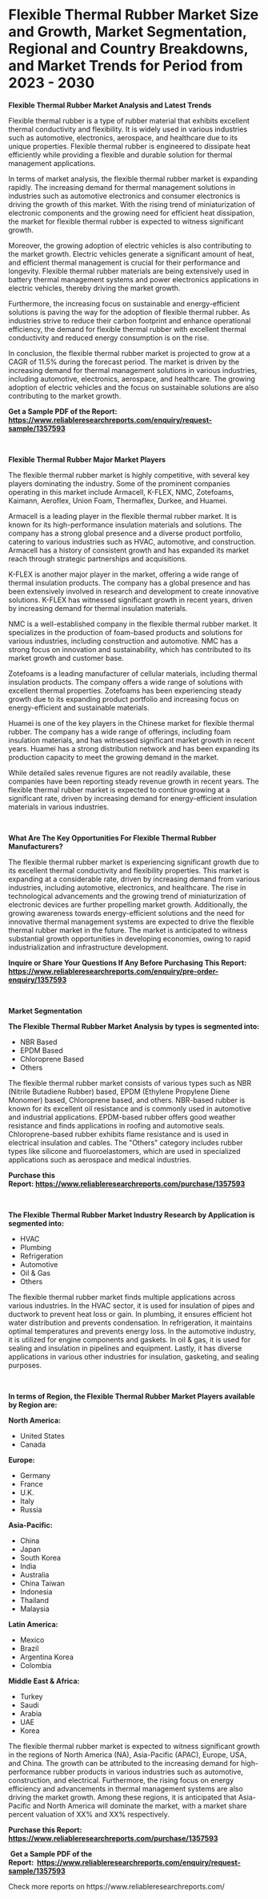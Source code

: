 <p><h1>Flexible Thermal Rubber Market Size and Growth, Market Segmentation, Regional and Country Breakdowns, and Market Trends for Period from 2023 -  2030</h1></p><p><strong>Flexible Thermal Rubber Market Analysis and Latest Trends</strong></p>
<p><p>Flexible thermal rubber is a type of rubber material that exhibits excellent thermal conductivity and flexibility. It is widely used in various industries such as automotive, electronics, aerospace, and healthcare due to its unique properties. Flexible thermal rubber is engineered to dissipate heat efficiently while providing a flexible and durable solution for thermal management applications.</p><p>In terms of market analysis, the flexible thermal rubber market is expanding rapidly. The increasing demand for thermal management solutions in industries such as automotive electronics and consumer electronics is driving the growth of this market. With the rising trend of miniaturization of electronic components and the growing need for efficient heat dissipation, the market for flexible thermal rubber is expected to witness significant growth.</p><p>Moreover, the growing adoption of electric vehicles is also contributing to the market growth. Electric vehicles generate a significant amount of heat, and efficient thermal management is crucial for their performance and longevity. Flexible thermal rubber materials are being extensively used in battery thermal management systems and power electronics applications in electric vehicles, thereby driving the market growth.</p><p>Furthermore, the increasing focus on sustainable and energy-efficient solutions is paving the way for the adoption of flexible thermal rubber. As industries strive to reduce their carbon footprint and enhance operational efficiency, the demand for flexible thermal rubber with excellent thermal conductivity and reduced energy consumption is on the rise.</p><p>In conclusion, the flexible thermal rubber market is projected to grow at a CAGR of 11.5% during the forecast period. The market is driven by the increasing demand for thermal management solutions in various industries, including automotive, electronics, aerospace, and healthcare. The growing adoption of electric vehicles and the focus on sustainable solutions are also contributing to the market growth.</p></p>
<p><strong>Get a Sample PDF of the Report:&nbsp; <a href="https://www.reliableresearchreports.com/enquiry/request-sample/1357593">https://www.reliableresearchreports.com/enquiry/request-sample/1357593</a></strong></p>
<p>&nbsp;</p>
<p><strong>Flexible Thermal Rubber Major Market Players</strong></p>
<p><p>The flexible thermal rubber market is highly competitive, with several key players dominating the industry. Some of the prominent companies operating in this market include Armacell, K-FLEX, NMC, Zotefoams, Kaimann, Aeroflex, Union Foam, Thermaflex, Durkee, and Huamei. </p><p>Armacell is a leading player in the flexible thermal rubber market. It is known for its high-performance insulation materials and solutions. The company has a strong global presence and a diverse product portfolio, catering to various industries such as HVAC, automotive, and construction. Armacell has a history of consistent growth and has expanded its market reach through strategic partnerships and acquisitions.</p><p>K-FLEX is another major player in the market, offering a wide range of thermal insulation products. The company has a global presence and has been extensively involved in research and development to create innovative solutions. K-FLEX has witnessed significant growth in recent years, driven by increasing demand for thermal insulation materials.</p><p>NMC is a well-established company in the flexible thermal rubber market. It specializes in the production of foam-based products and solutions for various industries, including construction and automotive. NMC has a strong focus on innovation and sustainability, which has contributed to its market growth and customer base.</p><p>Zotefoams is a leading manufacturer of cellular materials, including thermal insulation products. The company offers a wide range of solutions with excellent thermal properties. Zotefoams has been experiencing steady growth due to its expanding product portfolio and increasing focus on energy-efficient and sustainable materials.</p><p>Huamei is one of the key players in the Chinese market for flexible thermal rubber. The company has a wide range of offerings, including foam insulation materials, and has witnessed significant market growth in recent years. Huamei has a strong distribution network and has been expanding its production capacity to meet the growing demand in the market.</p><p>While detailed sales revenue figures are not readily available, these companies have been reporting steady revenue growth in recent years. The flexible thermal rubber market is expected to continue growing at a significant rate, driven by increasing demand for energy-efficient insulation materials in various industries.</p></p>
<p>&nbsp;</p>
<p><strong>What Are The Key Opportunities For Flexible Thermal Rubber Manufacturers?</strong></p>
<p><p>The flexible thermal rubber market is experiencing significant growth due to its excellent thermal conductivity and flexibility properties. This market is expanding at a considerable rate, driven by increasing demand from various industries, including automotive, electronics, and healthcare. The rise in technological advancements and the growing trend of miniaturization of electronic devices are further propelling market growth. Additionally, the growing awareness towards energy-efficient solutions and the need for innovative thermal management systems are expected to drive the flexible thermal rubber market in the future. The market is anticipated to witness substantial growth opportunities in developing economies, owing to rapid industrialization and infrastructure development.</p></p>
<p><strong>Inquire or Share Your Questions If Any Before Purchasing This Report: <a href="https://www.reliableresearchreports.com/enquiry/pre-order-enquiry/1357593">https://www.reliableresearchreports.com/enquiry/pre-order-enquiry/1357593</a></strong></p>
<p>&nbsp;</p>
<p><strong>Market Segmentation</strong></p>
<p><strong>The Flexible Thermal Rubber Market Analysis by types is segmented into:</strong></p>
<p><ul><li>NBR Based</li><li>EPDM Based</li><li>Chloroprene Based</li><li>Others</li></ul></p>
<p><p>The flexible thermal rubber market consists of various types such as NBR (Nitrile Butadiene Rubber) based, EPDM (Ethylene Propylene Diene Monomer) based, Chloroprene based, and others. NBR-based rubber is known for its excellent oil resistance and is commonly used in automotive and industrial applications. EPDM-based rubber offers good weather resistance and finds applications in roofing and automotive seals. Chloroprene-based rubber exhibits flame resistance and is used in electrical insulation and cables. The "Others" category includes rubber types like silicone and fluoroelastomers, which are used in specialized applications such as aerospace and medical industries.</p></p>
<p><strong>Purchase this Report:&nbsp;<a href="https://www.reliableresearchreports.com/purchase/1357593">https://www.reliableresearchreports.com/purchase/1357593</a></strong></p>
<p>&nbsp;</p>
<p><strong>The Flexible Thermal Rubber Market Industry Research by Application is segmented into:</strong></p>
<p><ul><li>HVAC</li><li>Plumbing</li><li>Refrigeration</li><li>Automotive</li><li>Oil & Gas</li><li>Others</li></ul></p>
<p><p>The flexible thermal rubber market finds multiple applications across various industries. In the HVAC sector, it is used for insulation of pipes and ductwork to prevent heat loss or gain. In plumbing, it ensures efficient hot water distribution and prevents condensation. In refrigeration, it maintains optimal temperatures and prevents energy loss. In the automotive industry, it is utilized for engine components and gaskets. In oil & gas, it is used for sealing and insulation in pipelines and equipment. Lastly, it has diverse applications in various other industries for insulation, gasketing, and sealing purposes.</p></p>
<p>&nbsp;</p>
<p><strong>In terms of Region, the Flexible Thermal Rubber Market Players available by Region are:</strong></p>
<p>
    <p> <strong> North America: </strong>
        <ul>
            <li>United States</li>
            <li>Canada</li>
        </ul>
        </p> 
    <p> <strong> Europe: </strong>
        <ul>
            <li>Germany</li>
            <li>France</li>
            <li>U.K.</li>
            <li>Italy</li>
            <li>Russia</li>
        </ul>
        </p> 
    <p> <strong> Asia-Pacific: </strong>
        <ul>
            <li>China</li>
            <li>Japan</li>
            <li>South Korea</li>
            <li>India</li>
            <li>Australia</li>
            <li>China Taiwan</li>
            <li>Indonesia</li>
            <li>Thailand</li>
            <li>Malaysia</li>
        </ul>
        </p> 
    <p> <strong> Latin America: </strong>
        <ul>
            <li>Mexico</li>
            <li>Brazil</li>
            <li>Argentina Korea</li>
            <li>Colombia</li>
        </ul>
        </p> 
    <p> <strong> Middle East & Africa: </strong>
        <ul>
            <li>Turkey</li>
            <li>Saudi</li>
            <li>Arabia</li>
            <li>UAE</li>
            <li>Korea</li>
        </ul>
    </p>
    </p>
<p><p>The flexible thermal rubber market is expected to witness significant growth in the regions of North America (NA), Asia-Pacific (APAC), Europe, USA, and China. The growth can be attributed to the increasing demand for high-performance rubber products in various industries such as automotive, construction, and electrical. Furthermore, the rising focus on energy efficiency and advancements in thermal management systems are also driving the market growth. Among these regions, it is anticipated that Asia-Pacific and North America will dominate the market, with a market share percent valuation of XX% and XX% respectively.</p></p>
<p><strong>Purchase this Report: <a href="https://www.reliableresearchreports.com/purchase/1357593">https://www.reliableresearchreports.com/purchase/1357593</a></strong></p>
<p>&nbsp;<strong>Get a Sample PDF of the Report:&nbsp;&nbsp;<a href="https://www.reliableresearchreports.com/enquiry/request-sample/1357593">https://www.reliableresearchreports.com/enquiry/request-sample/1357593</a></strong></p>
<p><strong></strong></p>
<p>Check more reports on https://www.reliableresearchreports.com/</p>